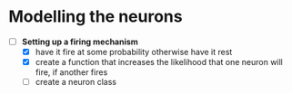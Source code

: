 # Modelling the neurons

- [ ] **Setting up a firing mechanism**
	- [x] have it fire at some probability otherwise have it rest
	- [x] create a function that increases the likelihood that one neuron will fire, if another fires
 	- [ ] create a neuron class 
